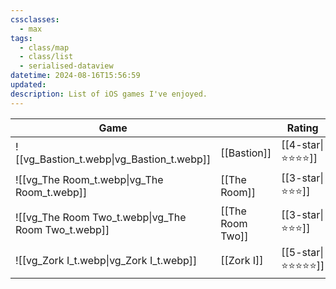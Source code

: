 ```yaml
---
cssclasses:
  - max
tags:
  - class/map
  - class/list
  - serialised-dataview
datetime: 2024-08-16T15:56:59
updated: 
description: List of iOS games I've enjoyed.
---
```

<!-- QueryToSerialize: table without id embed(link(thumbnail)) as "Game", file.link as "", rating as Rating, link(split( filter(file.tags, (t) => startswith(t, "#status") )[0], "/" )[1]) as Status from #class/video-game where contains(platform, [[iOS]]) sort file.name -->
<!-- SerializedQuery: table without id embed(link(thumbnail)) as "Game", file.link as "", rating as Rating, link(split( filter(file.tags, (t) => startswith(t, "#status") )[0], "/" )[1]) as Status from #class/video-game where contains(platform, [[iOS]]) sort file.name -->

| Game                                                                     |                                                | Rating                                 | Status                                   |
| ------------------------------------------------------------------------ | ---------------------------------------------- | -------------------------------------- | ---------------------------------------- |
| ![[vg_Bastion_t.webp\|vg_Bastion_t.webp]]           | [[Bastion]]           | [[4-star\|⭐️⭐️⭐️⭐️]]   | [[completed]] |
| ![[vg_The Room_t.webp\|vg_The Room_t.webp]]         | [[The Room]]         | [[3-star\|⭐️⭐️⭐️]]     | [[completed]] |
| ![[vg_The Room Two_t.webp\|vg_The Room Two_t.webp]] | [[The Room Two]] | [[3-star\|⭐️⭐️⭐️]]     | [[completed]] |
| ![[vg_Zork I_t.webp\|vg_Zork I_t.webp]]             | [[Zork I]]             | [[5-star\|⭐️⭐️⭐️⭐️⭐️]] | [[completed]] |
<!-- SerializedQuery END -->
